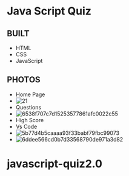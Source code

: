 # Java Script Quiz


## BUILT

- HTML
- CSS
- JavaScript



## PHOTOS

- Home Page
- ![21](https://user-images.githubusercontent.com/87315662/133068823-e41300d2-4520-4865-8ec3-59d74e39483e.png)
- Questions
- ![6538f707c7d15253577861afc0022c55](https://user-images.githubusercontent.com/87315662/133068864-f8879979-5c41-4c81-a5ae-394b5016bcc9.png)
- High Score
- Vs Code
-  ![5b77d4b5caaaa93f33babf79fbc99073](https://user-images.githubusercontent.com/87315662/133024931-c0a5995f-5ca1-4da0-ba2e-2cc27755e377.png)
-  ![6ddee566cd0b7d33568790de971a3d82](https://user-images.githubusercontent.com/87315662/133068963-2b2f0dd3-7bf9-4610-ab11-e91a5dad95e9.png)

# javascript-quiz2.0

